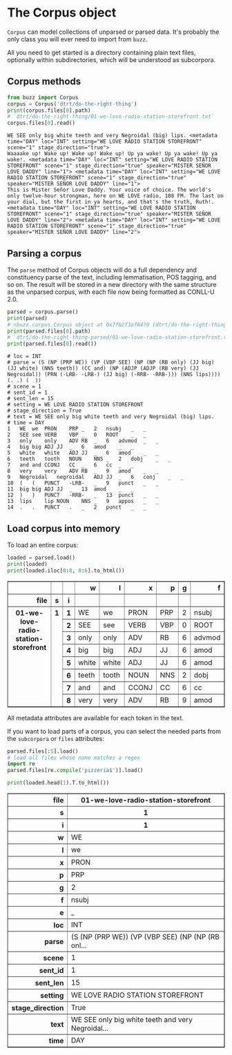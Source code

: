# The Corpus object

`Corpus` can model collections of unparsed or parsed data. It's probably the only class you will ever need to import from `buzz`.

All you need to get started is a directory containing plain text files, optionally within subdirectories, which will be understood as subcorpora.

## Corpus methods


```python
from buzz import Corpus
corpus = Corpus('dtrt/do-the-right-thing')
print(corpus.files[0].path)
# `dtrt/do-the-right-thing/01-we-love-radio-station-storefront.txt`
corpus.files[0].read()
```

```
WE SEE only big white teeth and very Negroidal (big) lips. <metadata time="DAY" loc="INT" setting="WE LOVE RADIO STATION STOREFRONT" scene="1" stage_direction="true">
Waaaake up! Wake up! Wake up! Wake up! Up ya wake! Up ya wake! Up ya wake!. <metadata time="DAY" loc="INT" setting="WE LOVE RADIO STATION STOREFRONT" scene="1" stage_direction="true" speaker="MISTER SEÑOR LOVE DADDY" line="1"> <metadata time="DAY" loc="INT" setting="WE LOVE RADIO STATION STOREFRONT" scene="1" stage_direction="true" speaker="MISTER SEÑOR LOVE DADDY" line="1">
This is Mister Señor Love Daddy. Your voice of choice. The world's only twelve-hour strongman, here on WE LOVE radio, 108 FM. The last on your dial, but the first in ya hearts, and that's the truth, Ruth!. <metadata time="DAY" loc="INT" setting="WE LOVE RADIO STATION STOREFRONT" scene="1" stage_direction="true" speaker="MISTER SEÑOR LOVE DADDY" line="2"> <metadata time="DAY" loc="INT" setting="WE LOVE RADIO STATION STOREFRONT" scene="1" stage_direction="true" speaker="MISTER SEÑOR LOVE DADDY" line="2">
```

## Parsing a corpus

The `parse` method of Corpus objects will do a full dependency and constituency parse of the text, including lemmatisation, POS tagging, and so on. The result will be stored in a new directory with the same structure as the unparsed corpus, with each file now being formatted as CONLL-U 2.0.

```python
parsed = corpus.parse()
print(parsed)
# <buzz.corpus.Corpus object at 0x7fb2f3af6470 (dtrt/do-the-right-thing-parsed, parsed)>
print(parsed.files[0].path)
# `dtrt/do-the-right-thing-parsed/01-we-love-radio-station-storefront.txt.conllu`
print(parsed.files[0].read())
```

```
# loc = INT
# parse = (S (NP (PRP WE)) (VP (VBP SEE) (NP (NP (RB only) (JJ big) (JJ white) (NNS teeth)) (CC and) (NP (ADJP (ADJP (RB very) (JJ Negroidal)) (PRN (-LRB- -LRB-) (JJ big) (-RRB- -RRB-))) (NNS lips)))) (. .) (  ))
# scene = 1
# sent_id = 1
# sent_len = 15
# setting = WE LOVE RADIO STATION STOREFRONT
# stage_direction = True
# text = WE SEE only big white teeth and very Negroidal (big) lips.
# time = DAY
1	WE	we	PRON	PRP	_	2	nsubj	_	_
2	SEE	see	VERB	VBP	_	0	ROOT	_	_
3	only	only	ADV	RB	_	6	advmod	_	_
4	big	big	ADJ	JJ	_	6	amod	_	_
5	white	white	ADJ	JJ	_	6	amod	_	_
6	teeth	tooth	NOUN	NNS	_	2	dobj	_	_
7	and	and	CCONJ	CC	_	6	cc	_	_
8	very	very	ADV	RB	_	9	amod	_	_
9	Negroidal	negroidal	ADJ	JJ	_	6	conj	_	_
10	(	(	PUNCT	-LRB-	_	9	punct	_	_
11	big	big	ADJ	JJ	_	13	amod	_	_
12	)	)	PUNCT	-RRB-	_	13	punct	_	_
13	lips	lip	NOUN	NNS	_	9	appos	_	_
14	.	.	PUNCT	.	_	2	punct	_	_
```

## Load corpus into memory

To load an entire corpus:

```python
loaded = parsed.load()
print(loaded)
print(loaded.iloc[0:8, 0:6].to_html())
```

<table border="1" class="dataframe">
  <thead>
    <tr style="text-align: right;">
      <th></th>
      <th></th>
      <th></th>
      <th>w</th>
      <th>l</th>
      <th>x</th>
      <th>p</th>
      <th>g</th>
      <th>f</th>
    </tr>
    <tr>
      <th align="right">file</th>
      <th>s</th>
      <th>i</th>
      <th></th>
      <th></th>
      <th></th>
      <th></th>
      <th></th>
      <th></th>
    </tr>
  </thead>
  <tbody>
    <tr>
      <th rowspan="8" valign="top">01-we-love-radio-station-storefront</th>
      <th rowspan="8" valign="top">1</th>
      <th>1</th>
      <td>WE</td>
      <td>we</td>
      <td>PRON</td>
      <td>PRP</td>
      <td>2</td>
      <td>nsubj</td>
    </tr>
    <tr>
      <th align="right">2</th>
      <td>SEE</td>
      <td>see</td>
      <td>VERB</td>
      <td>VBP</td>
      <td>0</td>
      <td>ROOT</td>
    </tr>
    <tr>
      <th align="right">3</th>
      <td>only</td>
      <td>only</td>
      <td>ADV</td>
      <td>RB</td>
      <td>6</td>
      <td>advmod</td>
    </tr>
    <tr>
      <th align="right">4</th>
      <td>big</td>
      <td>big</td>
      <td>ADJ</td>
      <td>JJ</td>
      <td>6</td>
      <td>amod</td>
    </tr>
    <tr>
      <th align="right">5</th>
      <td>white</td>
      <td>white</td>
      <td>ADJ</td>
      <td>JJ</td>
      <td>6</td>
      <td>amod</td>
    </tr>
    <tr>
      <th align="right">6</th>
      <td>teeth</td>
      <td>tooth</td>
      <td>NOUN</td>
      <td>NNS</td>
      <td>2</td>
      <td>dobj</td>
    </tr>
    <tr>
      <th align="right">7</th>
      <td>and</td>
      <td>and</td>
      <td>CCONJ</td>
      <td>CC</td>
      <td>6</td>
      <td>cc</td>
    </tr>
    <tr>
      <th align="right">8</th>
      <td>very</td>
      <td>very</td>
      <td>ADV</td>
      <td>RB</td>
      <td>9</td>
      <td>amod</td>
    </tr>
  </tbody>
</table>

All metadata attributes are available for each token in the text.

If you want to load parts of a corpus, you can select the needed parts from the `subcorpora` or `files` attributes:

```python
parsed.files[:5].load()
# load all files whose name matches a regex
import re
parsed.files[re.compile('pizzeria$')].load() 
```

```python
print(loaded.head(1).T.to_html())
```

<table border="1" class="dataframe">
  <thead>
    <tr>
      <th align="right">file</th>
      <th>01-we-love-radio-station-storefront</th>
    </tr>
    <tr>
      <th align="right">s</th>
      <th>1</th>
    </tr>
    <tr>
      <th align="right">i</th>
      <th>1</th>
    </tr>
  </thead>
  <tbody>
    <tr>
      <th align="right">w</th>
      <td>WE</td>
    </tr>
    <tr>
      <th align="right">l</th>
      <td>we</td>
    </tr>
    <tr>
      <th align="right">x</th>
      <td>PRON</td>
    </tr>
    <tr>
      <th align="right">p</th>
      <td>PRP</td>
    </tr>
    <tr>
      <th align="right">g</th>
      <td>2</td>
    </tr>
    <tr>
      <th align="right">f</th>
      <td>nsubj</td>
    </tr>
    <tr>
      <th align="right">e</th>
      <td>_</td>
    </tr>
    <tr>
      <th align="right">loc</th>
      <td>INT</td>
    </tr>
    <tr>
      <th align="right">parse</th>
      <td>(S (NP (PRP WE)) (VP (VBP SEE) (NP (NP (RB onl...</td>
    </tr>
    <tr>
      <th align="right">scene</th>
      <td>1</td>
    </tr>
    <tr>
      <th align="right">sent_id</th>
      <td>1</td>
    </tr>
    <tr>
      <th align="right">sent_len</th>
      <td>15</td>
    </tr>
    <tr>
      <th align="right">setting</th>
      <td>WE LOVE RADIO STATION STOREFRONT</td>
    </tr>
    <tr>
      <th align="right">stage_direction</th>
      <td>True</td>
    </tr>
    <tr>
      <th align="right">text</th>
      <td>WE SEE only big white teeth and very Negroidal...</td>
    </tr>
    <tr>
      <th align="right">time</th>
      <td>DAY</td>
    </tr>
  </tbody>
</table>
